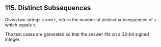 ## 115. Distinct Subsequences

Given two strings <code>s</code> and <code>t</code>, return the number of distinct subsequences of <code>s</code> which equals <code>t</code>.

The test cases are generated so that the answer fits on a 32-bit signed integer.